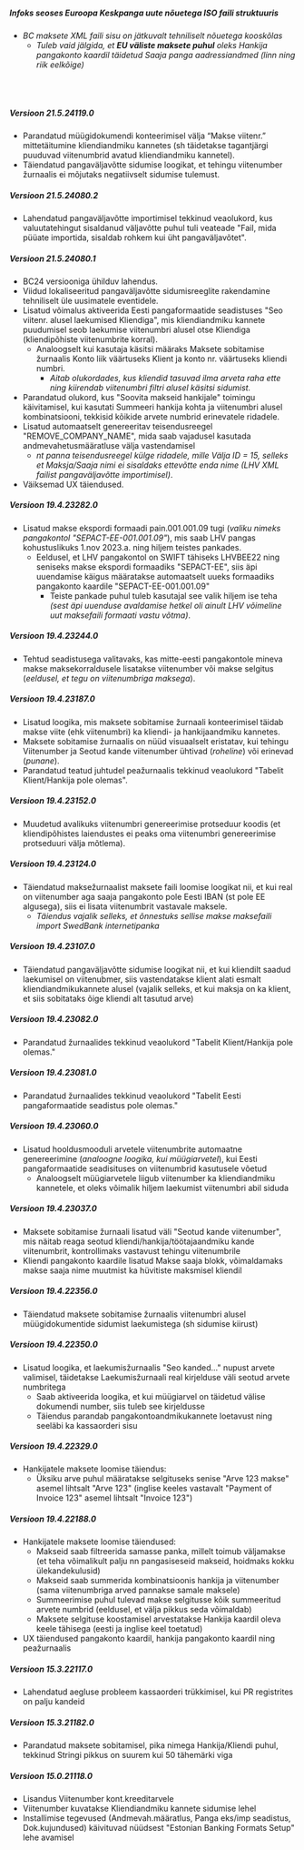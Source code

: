 ---
---
##### Infoks seoses Euroopa Keskpanga uute nõuetega ISO faili struktuuris
- _BC maksete XML faili sisu on jätkuvalt tehniliselt nõuetega kooskõlas_
  - _Tuleb vaid jälgida, et **EU väliste maksete puhul** oleks Hankija pangakonto kaardil täidetud Saaja panga aadressiandmed (linn ning riik eelkõige)_
<br>
<br>

##### Versioon 21.5.24119.0
- Parandatud müügidokumendi konteerimisel välja “Makse viitenr.” mittetäitumine kliendiandmiku kannetes (sh täidetakse tagantjärgi puuduvad viitenumbrid avatud kliendiandmiku kannetel).
- Täiendatud pangaväljavõtte sidumise loogikat, et tehingu viitenumber žurnaalis ei mõjutaks negatiivselt sidumise tulemust.  

##### Versioon 21.5.24080.2
- Lahendatud pangaväljavõtte importimisel tekkinud veaolukord, kus valuutatehingut sisaldanud väljavõtte puhul tuli veateade "Fail, mida püüate importida, sisaldab rohkem kui üht pangaväljavõtet".  

##### Versioon 21.5.24080.1
- BC24 versiooniga ühilduv lahendus.
- Viidud lokaliseeritud pangaväljavõtte sidumisreeglite rakendamine tehniliselt üle uusimatele eventidele.
- Lisatud võimalus aktiveerida Eesti pangaformaatide seadistuses "Seo viitenr. alusel laekumised Kliendiga", mis kliendiandmiku kannete puudumisel seob laekumise viitenumbri alusel otse Kliendiga (kliendipõhiste viitenumbrite korral).
  - Analoogselt kui kasutaja käsitsi määraks Maksete sobitamise žurnaalis Konto liik väärtuseks Klient ja konto nr. väärtuseks kliendi numbri.
    - _Aitab olukordades, kus kliendid tasuvad ilma arveta raha ette ning kiirendab viitenumbri filtri alusel käsitsi sidumist._
- Parandatud olukord, kus "Soovita makseid hankijale" toimingu käivitamisel, kui kasutati Summeeri hankija kohta ja viitenumbri alusel kombinatsiooni, tekkisid kõikide arvete numbrid erinevatele ridadele.
- Lisatud automaatselt genereeritav teisendusreegel "REMOVE_COMPANY_NAME", mida saab vajadusel kasutada andmevahetusmääratluse välja vastendamisel
  - _nt panna teisendusreegel külge ridadele, mille Välja ID = 15, selleks et Maksja/Saaja nimi ei sisaldaks ettevõtte enda nime (LHV XML failist pangaväljavõtte importimisel)_.
- Väiksemad UX täiendused.  

##### Versioon 19.4.23282.0
- Lisatud makse ekspordi formaadi pain.001.001.09 tugi (_valiku nimeks pangakontol "SEPACT-EE-001.001.09"_), mis saab LHV pangas kohustuslikuks 1.nov 2023.a. ning hiljem teistes pankades.
  - Eeldusel, et LHV pangakontol on SWIFT tähiseks LHVBEE22 ning seniseks makse ekspordi formaadiks "SEPACT-EE", siis äpi uuendamise käigus määratakse automaatselt uueks formaadiks pangakonto kaardile "SEPACT-EE-001.001.09"
    - Teiste pankade puhul tuleb kasutajal see valik hiljem ise teha _(sest äpi uuenduse avaldamise hetkel oli ainult LHV võimeline uut maksefaili formaati vastu võtma)_.  

##### Versioon 19.4.23244.0
- Tehtud seadistusega valitavaks, kas mitte-eesti pangakontole mineva makse maksekorraldusele lisatakse viitenumber või makse selgitus (_eeldusel, et tegu on viitenumbriga maksega_).  

##### Versioon 19.4.23187.0
- Lisatud loogika, mis maksete sobitamise žurnaali konteerimisel täidab makse viite (ehk viitenumbri) ka kliendi- ja hankijaandmiku kannetes.
- Maksete sobitamise žurnaalis on nüüd visuaalselt eristatav, kui tehingu Viitenumber ja Seotud kande viitenumber ühtivad (_roheline_) või erinevad (_punane_).
- Parandatud teatud juhtudel peažurnaalis tekkinud veaolukord "Tabelit Klient/Hankija pole olemas".  

##### Versioon 19.4.23152.0
- Muudetud avalikuks viitenumbri genereerimise protseduur koodis (et kliendipõhistes laiendustes ei peaks oma viitenumbri genereerimise protseduuri välja mõtlema).  

##### Versioon 19.4.23124.0
- Täiendatud maksežurnaalist maksete faili loomise loogikat nii, et kui real on viitenumber aga saaja pangakonto pole Eesti IBAN (st pole EE algusega), siis ei lisata viitenumbrit vastavale maksele.
  - _Täiendus vajalik selleks, et õnnestuks sellise makse maksefaili import SwedBank internetipanka_  

##### Versioon 19.4.23107.0
- Täiendatud pangaväljavõtte sidumise loogikat nii, et kui kliendilt saadud laekumisel on viitenubmer, siis vastendatakse klient alati esmalt kliendiandmikukannete alusel (vajalik selleks, et kui maksja on ka klient, et siis sobitataks õige kliendi alt tasutud arve)  

##### Versioon 19.4.23082.0
- Parandatud žurnaalides tekkinud veaolukord "Tabelit Klient/Hankija pole olemas."  

##### Versioon 19.4.23081.0
- Parandatud žurnaalides tekkinud veaolukord "Tabelit Eesti pangaformaatide seadistus pole olemas."  

##### Versioon 19.4.23060.0
- Lisatud hooldusmooduli arvetele viitenumbrite automaatne genereerimine (_analoogne loogika, kui müügiarvetel_), kui Eesti pangaformaatide seadisituses on viitenumbrid kasutusele võetud
  - Analoogselt müügiarvetele liigub viitenumber ka kliendiandmiku kannetele, et oleks võimalik hiljem laekumist viitenumbri abil siduda  

##### Versioon 19.4.23037.0
- Maksete sobitamise žurnaali lisatud väli "Seotud kande viitenumber", mis näitab reaga seotud kliendi/hankija/töötajaandmiku kande viitenumbrit, kontrollimaks vastavust tehingu viitenumbrile
- Kliendi pangakonto kaardile lisatud Makse saaja blokk, võimaldamaks makse saaja nime muutmist ka hüvitiste maksmisel kliendil  
  
##### Versioon 19.4.22356.0
- Täiendatud maksete sobitamise žurnaalis viitenumbri alusel müügidokumentide sidumist laekumistega (sh sidumise kiirust)  

##### Versioon 19.4.22350.0
- Lisatud loogika, et laekumisžurnaalis "Seo kanded..." nupust arvete valimisel, täidetakse Laekumisžurnaali real kirjelduse väli seotud arvete numbritega
  - Saab aktiveerida loogika, et kui müügiarvel on täidetud välise dokumendi number, siis tuleb see kirjeldusse
  - Täiendus parandab pangakontoandmikukannete loetavust ning seeläbi ka kassaorderi sisu  

##### Versioon 19.4.22329.0
- Hankijatele maksete loomise täiendus:
  - Üksiku arve puhul määratakse selgituseks senise "Arve 123 makse" asemel lihtsalt "Arve 123" (inglise keeles vastavalt "Payment of Invoice 123" asemel lihtsalt "Invoice 123")  

##### Versioon 19.4.22188.0
- Hankijatele maksete loomise täiendused:
  - Makseid saab filtreerida samasse panka, millelt toimub väljamakse (et teha võimalikult palju nn pangasiseseid makseid, hoidmaks kokku ülekandekulusid)
  - Makseid saab summerida kombinatsioonis hankija ja viitenumber (sama viitenumbriga arved pannakse samale maksele)
  - Summeerimise puhul tulevad makse selgitusse kõik summeeritud arvete numbrid (eeldusel, et välja pikkus seda võimaldab)
  - Maksete selgituse koostamisel arvestatakse Hankija kaardil oleva keele tähisega (eesti ja inglise keel toetatud)
- UX täiendused pangakonto kaardil, hankija pangakonto kaardil ning peažurnaalis  

##### Versioon 15.3.22117.0
- Lahendatud aegluse probleem kassaorderi trükkimisel, kui PR registrites on palju kandeid  

##### Versioon 15.3.21182.0
- Parandatud maksete sobitamisel, pika nimega Hankija/Kliendi puhul, tekkinud Stringi pikkus on suurem kui 50 tähemärki viga  

##### Versioon 15.0.21118.0
- Lisandus Viitenumber kont.kreeditarvele
- Viitenumber kuvatakse Kliendiandmiku kannete sidumise lehel
- Installimise tegevused (Andmevah.määratlus, Panga eks/imp seadistus, Dok.kujundused) käivituvad nüüdsest "Estonian Banking Formats Setup" lehe avamisel
